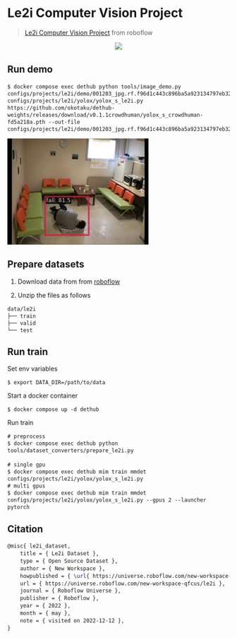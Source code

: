 # Le2i Computer Vision Project

> [Le2i Computer Vision Project](https://universe.roboflow.com/new-workspace-qfcus/le2i) from roboflow

<!-- [DATASET] -->

<div align=center>
<img src="https://user-images.githubusercontent.com/24734142/206967285-1541b7b2-93ae-4237-8091-3b645599dd22.png" height="300"/>
</div>

## Run demo

```
$ docker compose exec dethub python tools/image_demo.py configs/projects/le2i/demo/001203_jpg.rf.f96d1c443c896ba5a923134797eb3260.jpg configs/projects/le2i/yolox/yolox_s_le2i.py https://github.com/okotaku/dethub-weights/releases/download/v0.1.1crowdhuman/yolox_s_crowdhuman-fd5a218a.pth --out-file configs/projects/le2i/demo/001203_jpg.rf.f96d1c443c896ba5a923134797eb3260_demo.jpg
```

![plot](demo/001203_jpg.rf.f96d1c443c896ba5a923134797eb3260_demo.jpg)

## Prepare datasets

1. Download data from from [roboflow](https://universe.roboflow.com/new-workspace-qfcus/le2i)

2. Unzip the files as follows

```
data/le2i
├── train
├── valid
└── test
```

## Run train

Set env variables

```
$ export DATA_DIR=/path/to/data
```

Start a docker container

```
$ docker compose up -d dethub
```

Run train

```
# preprocess
$ docker compose exec dethub python tools/dataset_converters/prepare_le2i.py

# single gpu
$ docker compose exec dethub mim train mmdet configs/projects/le2i/yolox/yolox_s_le2i.py
# multi gpus
$ docker compose exec dethub mim train mmdet configs/projects/le2i/yolox/yolox_s_le2i.py --gpus 2 --launcher pytorch
```

## Citation

```latex
@misc{ le2i_dataset,
    title = { Le2i Dataset },
    type = { Open Source Dataset },
    author = { New Workspace },
    howpublished = { \url{ https://universe.roboflow.com/new-workspace-qfcus/le2i } },
    url = { https://universe.roboflow.com/new-workspace-qfcus/le2i },
    journal = { Roboflow Universe },
    publisher = { Roboflow },
    year = { 2022 },
    month = { may },
    note = { visited on 2022-12-12 },
}
```
